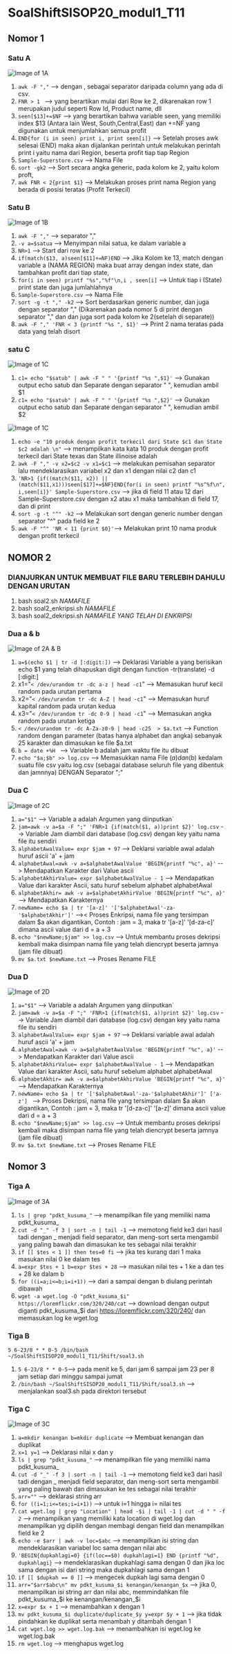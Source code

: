 # SoalShiftSISOP20_modul1_T11
## Nomor 1
### Satu A
![Image of 1A](Shift/images/satuA.png)
1. `awk -F ","`  --> dengan , sebagai separator daripada column yang ada di csv.
2. `FNR > 1 ` --> yang berartikan mulai dari Row ke 2, dikarenakan row 1 merupakan judul seperti Row Id, Product name, dll
3. `seen[$13]+=$NF` --> yang berartikan bahwa variable seen, yang memiliki index $13 (Antara lain West, South,Central,East) dan +=NF
                      yang digunakan untuk menjumlahkan semua profit
4. `END{for (i in seen) print i, print seen[i]}` --> Setelah proses awk selesai (END) maka akan dijalankan perintah untuk melakukan perintah print i yaitu nama dari Region, beserta profit tiap tiap Region
5. `Sample-Superstore.csv` --> Nama File
6. `sort -gk2` --> Sort secara angka generic, pada kolom ke 2, yaitu kolom proft,
7. `awk FNR < 2{print $1}` --> Melakukan proses print nama Region yang berada di posisi teratas (Profit Terkecil)


### Satu B
![Image of 1B](Shift/images/satuB.png)

1. `awk -F ","` --> separator ","
2. `-v a=$satua` --> Menyimpan nilai satua, ke dalam variable a
3. `NR>1` --> Start dari row ke 2
4. `if(match($13, a)seen[$11]+=NF)END` --> Jika Kolom ke 13, match dengan variable a (NAMA REGION) maka buat array dengan index state, dan tambahkan profit dari tiap state,
5. `for(i in seen) printf "%s","%f"\n,i , seen[i]` --> Untuk tiap i (State) print state dan juga jumlahlahnya
6. `Sample-Superstore.csv` --> Nama File
7. `sort -g -t "," -k2` --> Sort berdasarkan generic number, dan juga dengan separator "," (Dikarenakan pada nomor 5 di print dengan separator "," dan dan juga sort pada kolom ke 2(setelah di separate))
8. `awk -F "," 'FNR < 3 {printf "%s ", $1}'` --> Print 2 nama teratas pada data yang telah disort

### satu C

![Image of 1C](Shift/images/satuCDeklarasiVariable.png)

1. `c1= echo "$satub" | awk -F " " '{printf "%s ",$1}'` --> Gunakan output echo satub dan Separate dengan separator " ", kemudian ambil $1
2. `c1= echo "$satub" | awk -F " " '{printf "%s ",$2}'` --> Gunakan output echo satub dan Separate dengan separator " ", kemudian ambil $2

![Image of 1C](Shift/images/satuCa.png)

1. `echo -e "10 produk dengan profit terkecil dari State $c1 dan State $c2 adalah \n"` --> menampilkan kata kata 10 produk dengan profit terkecil dari State texas dan State illinoise adalah
2. `awk -F "," -v x2=$c2 -v x1=$c1` --> melakukan pemisahan separator lalu mendeklarasikan variabel x2 dan x1 dengan nilai c2 dan c1  
3. `'NR>1 {if((match($11, x2)) || (match($11,x1)))seen[$17]+=$NF}END{for(i in seen) printf "%s^%f\n", i,seen[i]}' Sample-Superstore.csv` --> jika di field 11 atau 12 dari Sample-Superstore.csv dengan x2 atau x1 maka tambahkan di field 17, dan di print 
4. `sort -g -t "^" -k2` --> Melakukan sort dengan generic number dengan separator "^" pada field ke 2
5. `awk -F "^" 'NR < 11 {print $0}'`--> Melakukan print 10 nama produk dengan profit terkecil



## NOMOR 2
### DIANJURKAN UNTUK MEMBUAT FILE BARU TERLEBIH DAHULU DENGAN URUTAN
1. bash soal2.sh *NAMAFILE*
2. bash soal2_enkripsi.sh *NAMAFILE*
3. bash soal2_dekripsi.sh *NAMAFILE YANG TELAH DI ENKRIPSI*

### Dua a & b

![Image of 2A & B](Shift/images/duaA.png)

1. `a=$(echo $1 | tr -d [:digit:])` --> Deklarasi Variable a yang berisikan echo $1 yang telah dihapuskan digit dengan function -tr(translate) -d [:digit:]
2. x1="`< /dev/urandom tr -dc a-z | head -c1`" --> Memasukan huruf kecil random pada urutan pertama
3. x2="`< /dev/urandom tr -dc A-Z | head -c1`" --> Memasukan huruf kapital random pada urutan kedua
4. x3="`< /dev/urandom tr -dc 0-9 | head -c1`" --> Memasukan angka random pada urutan ketiga
5. `< /dev/urandom tr -dc A-Za-z0-9 | head -c25  > $a.txt` --> Function random dengan parameter (batas hanya alphabet dan angka) sebanyak 25 karakter dan dimasukan ke file $a.txt
6. `b = date +%H ` --> Variable b adalah jam waktu file itu dibuat
7. `echo "$a;$b" >> log.csv` --> Memasukkan nama File ($a) dan ($b) kedalam suatu file csv yaitu log.csv (sebagai database seluruh file yang dibentuk dan jamnnya) DENGAN Separator ";"

### Dua C

![Image of 2C](Shift/images/duaC.png)

1. `a="$1"` --> Variable a adalah Argumen yang diinputkan`
2. `jam=awk -v a=$a -F ";" 'FNR>1 {if(match($1, a))print $2}' log.csv` --> Variable Jam diambil dari database (log.csv) dengan key yaitu nama file itu sendiri
3. `alphabetAwalValue= expr $jam + 97` --> Deklarsi variable awal adalah huruf ascii 'a' + jam
4. `alphabetAwal=awk -v a=$alphabetAwalValue 'BEGIN{printf "%c", a}'` --> Mendapatkan Karakter dari Value ascii
5. `alphabetAkhirValue= expr $alphabetAwalValue - 1` --> Mendapatkan Value dari karakter Ascii, satu huruf sebelum alphabet alphabetAwal
6. `alphabetAkhir= awk -v a=$alphabetAkhirValue 'BEGIN{printf "%c", a}'` --> Mendapatkan Karakternya
7. `newName= echo $a | tr '[a-z]' '['$alphabetAwal'-za-'$alphabetAkhir']'` -->< Proses Enkripsi, nama file yang tersimpan dalam $a akan digantikan, Contoh : jam = 3, maka tr '[a-z]' '[d-za-c]' dimana ascii value dari d = a + 3
8. `echo "$newName;$jam" >> log.csv` --> Untuk membantu proses dekripsi kembali maka disimpan nama file yang telah diencrypt beserta jamnya (jam file dibuat)
9. `mv $a.txt $newName.txt` --> Proses Rename FILE

### Dua D

![Image of 2D](Shift/images/duaD.png)

1. `a="$1"` --> Variable a adalah Argumen yang diinputkan`
2. `jam=awk -v a=$a -F ";" 'FNR>1 {if(match($1, a))print $2}' log.csv` --> Variable Jam diambil dari database (log.csv) dengan key yaitu nama file itu sendiri
3. `alphabetAwalValue= expr $jam + 97` --> Deklarsi variable awal adalah huruf ascii 'a' + jam
4. `alphabetAwal=awk -v a=$alphabetAwalValue 'BEGIN{printf "%c", a}'` --> Mendapatkan Karakter dari Value ascii
5. `alphabetAkhirValue= expr $alphabetAwalValue - 1` --> Mendapatkan Value dari karakter Ascii, satu huruf sebelum alphabet alphabetAwal
6. `alphabetAkhir= awk -v a=$alphabetAkhirValue 'BEGIN{printf "%c", a}'` --> Mendapatkan Karakternya
7. `newName= echo $a | tr '['$alphabetAwal'-za-'$alphabetAkhir']' ['a-z'] ` -->  Proses Dekripsi, nama file yang tersimpan dalam $a akan digantikan, Contoh : jam = 3, maka tr '[d-za-c]' '[a-z]' dimana ascii value dari d = a + 3
8. `echo "$newName;$jam" >> log.csv` --> Untuk membantu proses dekripsi kembali maka disimpan nama file yang telah diencrypt beserta jamnya (jam file dibuat)
9. `mv $a.txt $newName.txt` --> Proses Rename FILE

## Nomor 3
### Tiga A
![Image of 3A](Shift/images/TigaA.png)
1. `ls | grep "pdkt_kusuma_"` --> menampilkan file yang memiliki nama pdkt_kusuma_
2. `cut -d "_" -f 3 | sort -n | tail -1` --> memotong field ke3 dari hasil tadi dengan _ menjadi field separator, dan meng-sort serta mengambil yang paling bawah dan dimasukan ke tes sebagai nilai terakhir
3. `if [[ $tes < 1 ]] then tes=0 fi` --> jika tes kurang dari 1 maka masukan nilai 0 ke dalam tes
4. `a=expr $tes + 1 b=expr $tes + 28` --> masukan nilai tes + 1 ke a dan tes + 28 ke dalam b
5. `for ((i=a;i<=b;i=i+1))` --> dari a sampai dengan b diulang perintah dibawah
6. `wget -a wget.log -O "pdkt_kusuma_$i" https://loremflickr.com/320/240/cat` --> download dengan output diganti pdkt_kusuma_$i dari https://loremflickr.com/320/240/ dan memasukan log ke wget.log

### Tiga B
``` 5 6-23/8 * * 0-5 /bin/bash ~/SoalShiftSISOP20_modul1_T11/Shift/soal3.sh ```
1. `5 6-23/8 * * 0-5`--> pada menit ke 5, dari jam 6 sampai jam 23 per 8 jam setiap dari minggu sampai jumat 
2. `/bin/bash ~/SoalShiftSISOP20_modul1_T11/Shift/soal3.sh` --> menjalankan soal3.sh pada direktori tersebut

### Tiga C
![Image of 3C](Shift/images/TigaC.png)
1. `a=mkdir kenangan b=mkdir duplicate` --> Membuat kenangan dan duplikat
2. `x=1 y=1` --> Deklarasi nilai x dan y
3. `ls | grep "pdkt_kusuma_"` --> menampilkan file yang memiliki nama pdkt_kusuma_
4. `cut -d "_" -f 3 | sort -n | tail -1` --> memotong field ke3 dari hasil tadi dengan _ menjadi field separator, dan meng-sort serta mengambil yang paling bawah dan dimasukan ke tes sebagai nilai terakhir
5. `arr=""` --> deklarasi string arr
6. `for ((i=1;i<=tes;i=i+1))` --> untuk i=1 hingga i= nilai tes
7. `cat wget.log | grep "Location" | head -$i | tail -1 | cut -d " " -f 2` --> menampilkan yang memiliki kata location di wget.log dan menampilkan yg dipilih dengan membagi dengan field dan menampilkan field ke 2
8. `echo -e $arr | awk -v loc=$abc` --> menampilkan isi string dan mendeklarasikan variabel loc sama dengan nilai abc
9. `'BEGIN{dupkahlagi=0} {if(loc==$0) dupkahlagi=1} END {printf "%d", dupkahlagi}` --> mendeklarasikan dupkahlagi sama dengan 0 dan jika loc sama dengan isi dari string maka dupkahlagi sama dengan 1
10. `if [[ $dupkah == 0 ]]` --> mengecek dupkah lagi sama dengan 0
11. `arr="$arr$abc\n" mv pdkt_kusuma_$i kenangan/kenangan_$x` --> jika 0, menampilkan isi string arr dan nilai abc, memmindahkan file pdkt_kusuma_$i ke kenangan/kenangan_$i
12. `x=expr $x + 1` --> menambahkan x dengan 1
13. `mv pdkt_kusuma_$i duplicate/duplicate_$y y=expr $y + 1` --> jika tidak pindahkan ke duplikat serta menambah y ditambah dengan 1
14. `cat wget.log >> wget.log.bak` --> menambahkan isi wget.log ke wget.log.bak
15. `rm wget.log` --> menghapus wget.log
